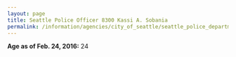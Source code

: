 ```yaml
---
layout: page
title: Seattle Police Officer 8300 Kassi A. Sobania
permalink: /information/agencies/city_of_seattle/seattle_police_department/copbook/8300/
---
```


**Age as of Feb. 24, 2016:** 24
